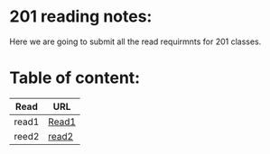# 201 reading notes:
Here we are going to submit all the read requirmnts for 201 classes.
# Table of content:
Read  | URL
----- | ----
read1 | [Read1](https://majdimar.github.io/Reading.notes/class1)
reed2 | [read2]()
